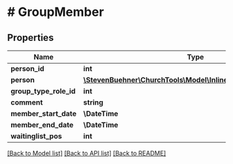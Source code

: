 # # GroupMember

## Properties

Name | Type | Description | Notes
------------ | ------------- | ------------- | -------------
**person_id** | **int** |  | [optional]
**person** | [**\StevenBuehner\ChurchTools\Model\InlineResponse20018Person**](InlineResponse20018Person.md) |  | [optional]
**group_type_role_id** | **int** |  | [optional]
**comment** | **string** |  | [optional]
**member_start_date** | **\DateTime** |  | [optional]
**member_end_date** | **\DateTime** |  | [optional]
**waitinglist_pos** | **int** |  | [optional]

[[Back to Model list]](../../README.md#models) [[Back to API list]](../../README.md#endpoints) [[Back to README]](../../README.md)
